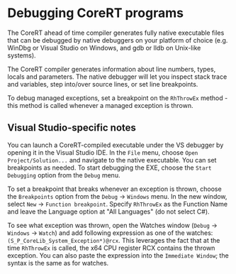# Debugging CoreRT programs

The CoreRT ahead of time compiler generates fully native executable files that can be debugged
by native debuggers on your platform of choice (e.g. WinDbg or Visual Studio on Windows, and gdb
or lldb on Unix-like systems).

The CoreRT compiler generates information about line numbers, types, locals and parameters.
The native debugger will let you inspect stack trace and variables, step into/over source lines,
or set line breakpoints.

To debug managed exceptions, set a breakpoint on the `RhThrowEx` method - this method is called
whenever a managed exception is thrown.

## Visual Studio-specific notes

You can launch a CoreRT-compiled executable under the VS debugger by opening it in the Visual Studio IDE. 
In the `File` menu, choose `Open Project/Solution...` and navigate to the native executable. 
You can set breakpoints as needed. To start debugging the EXE, choose the `Start Debugging` option from the `Debug` menu.

To set a breakpoint that breaks whenever an exception is thrown, choose the `Breakpoints` option from 
the `Debug` -> `Windows` menu. In the new window, select `New` -> `Function breakpoint`. 
Specify `RhThrowEx` as the Function Name and leave the Language option at "All Languages" (do not select C#).

To see what exception was thrown, open the Watches window (`Debug` -> `Windows` -> `Watch`) and 
add following expression as one of the watches: `(S_P_CoreLib_System_Exception*)@rcx`. 
This leverages the fact that at the time `RhThrowEx` is called, the x64 CPU register RCX contains the thrown exception. 
You can also paste the expression into the `Immediate Window`; the syntax is the same as for watches.
